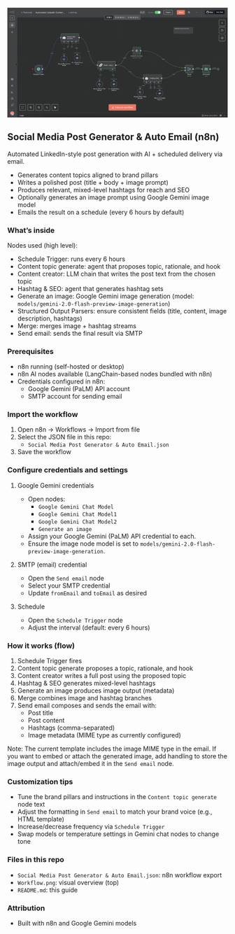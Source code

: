 <p align="center">
  <img src="./Workflow.png" alt="n8n Workflow Overview" width="900" />
</p>

## Social Media Post Generator & Auto Email (n8n)

Automated LinkedIn-style post generation with AI + scheduled delivery via email.

- Generates content topics aligned to brand pillars
- Writes a polished post (title + body + image prompt)
- Produces relevant, mixed-level hashtags for reach and SEO
- Optionally generates an image prompt using Google Gemini image model
- Emails the result on a schedule (every 6 hours by default)

### What’s inside

Nodes used (high level):

- Schedule Trigger: runs every 6 hours
- Content topic generate: agent that proposes topic, rationale, and hook
- Content creator: LLM chain that writes the post text from the chosen topic
- Hashtag & SEO: agent that generates hashtag sets
- Generate an image: Google Gemini image generation (model: `models/gemini-2.0-flash-preview-image-generation`)
- Structured Output Parsers: ensure consistent fields (title, content, image description, hashtags)
- Merge: merges image + hashtag streams
- Send email: sends the final result via SMTP

### Prerequisites

- n8n running (self-hosted or desktop)
- n8n AI nodes available (LangChain-based nodes bundled with n8n)
- Credentials configured in n8n:
  - Google Gemini (PaLM) API account
  - SMTP account for sending email

### Import the workflow

1. Open n8n → Workflows → Import from file
2. Select the JSON file in this repo:
   - `Social Media Post Generator & Auto Email.json`
3. Save the workflow

### Configure credentials and settings

1. Google Gemini credentials
   - Open nodes:
     - `Google Gemini Chat Model`
     - `Google Gemini Chat Model1`
     - `Google Gemini Chat Model2`
     - `Generate an image`
   - Assign your Google Gemini (PaLM) API credential to each.
   - Ensure the image node model is set to `models/gemini-2.0-flash-preview-image-generation`.

2. SMTP (email) credential
   - Open the `Send email` node
   - Select your SMTP credential
   - Update `fromEmail` and `toEmail` as desired

3. Schedule
   - Open the `Schedule Trigger` node
   - Adjust the interval (default: every 6 hours)

### How it works (flow)

1. Schedule Trigger fires
2. Content topic generate proposes a topic, rationale, and hook
3. Content creator writes a full post using the proposed topic
4. Hashtag & SEO generates mixed-level hashtags
5. Generate an image produces image output (metadata)
6. Merge combines image and hashtag branches
7. Send email composes and sends the email with:
   - Post title
   - Post content
   - Hashtags (comma-separated)
   - Image metadata (MIME type as currently configured)

Note: The current template includes the image MIME type in the email. If you want to embed or attach the generated image, add handling to store the image output and attach/embed it in the `Send email` node.

### Customization tips

- Tune the brand pillars and instructions in the `Content topic generate` node text
- Adjust the formatting in `Send email` to match your brand voice (e.g., HTML template)
- Increase/decrease frequency via `Schedule Trigger`
- Swap models or temperature settings in Gemini chat nodes to change tone

### Files in this repo

- `Social Media Post Generator & Auto Email.json`: n8n workflow export
- `Workflow.png`: visual overview (top)
- `README.md`: this guide

### Attribution

- Built with n8n and Google Gemini models

